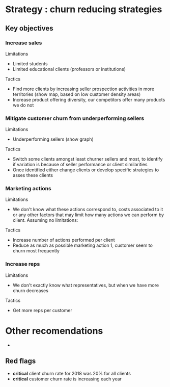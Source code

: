 # Strategy : churn reducing strategies

## Key objectives

### Increase sales

Limitations
- Limited students
- Limited educational clients (professors or institutions)

Tactics
- Find more clients by increasing seller prospection activities in more territories (show map, based on low customer density areas)
- Increase product offering diversity, our competitors offer many products we do not

### Mitigate customer churn from underperforming sellers

Limitations
- Underperforming sellers (show graph)

Tactics
- Switch some clients amongst least churner sellers and most, to identify if variation is because of seller performance or client similarities
- Once identified either change clients or develop specific strategies to asses these clients

### Marketing actions

Limitations
- We don't know what these actions correspond to, costs associated to it or any other factors that may limit how many actions we can perform by client. Assuming no limitations:

Tactics
- Increase number of actions performed per client
- Reduce as much as possible marketing action 1, customer seem to churn most frequently

### Increase reps

Limitations
- We don't exactly know what representatives, but when we have more churn decreases

Tactics
- Get more reps per customer

# Other recomendations

-

## Red flags

- **critical** client churn rate for 2018 was 20% for all clients
- **critical** customer churn rate is increasing each year
